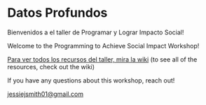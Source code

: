 # Datos Profundos

Bienvenidos a el taller de Programar y Lograr Impacto Social!

Welcome to the Programming to Achieve Social Impact Workshop!

[Para ver todos los recursos del taller, mira la wiki](https://github.com/jesmith14/DatosProfundos/wiki)
(to see all of the resources, check out the wiki)

If you have any questions about this workshop, reach out!

jessiejsmith01@gmail.com
